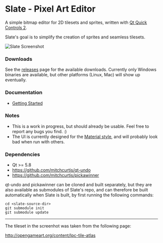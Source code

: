 # Slate - Pixel Art Editor

A simple bitmap editor for 2D tilesets and sprites, written with [Qt Quick Controls 2](http://doc.qt.io/qt-5/qtquickcontrols2-index.html).

Slate's goal is to simplify the creation of sprites and seamless tilesets.

![Slate Screenshot](https://github.com/mitchcurtis/slate/blob/master/slate.png "Slate")

### Downloads ###

See the [releases](https://github.com/mitchcurtis/slate/releases) page for the available downloads. Currently only Windows binaries are available, but other platforms (Linux, Mac) will show up eventually.

### Documentation ###
- [Getting Started](https://github.com/mitchcurtis/slate/blob/master/doc/getting-started.md)

### Notes ###
- This is a work in progress, but should already be usable. Feel free to report any bugs you find. :)
- The UI is currently designed for the [Material style](http://doc.qt.io/qt-5/qtquickcontrols2-material.html), and will probably look bad when run with others.

### Dependencies ###

* Qt >= 5.8
* https://github.com/mitchcurtis/qt-undo
* https://github.com/mitchcurtis/pickawinner

qt-undo and pickawinner can be cloned and built separately, but they are also available as submodules of Slate's repo, and can therefore be built automatically when
Slate is built, by first running the following commands:

    cd <slate-source-dir>
    git submodule init
    git submodule update

---

The tileset in the screenhot was taken from the following page:

http://opengameart.org/content/lpc-tile-atlas
